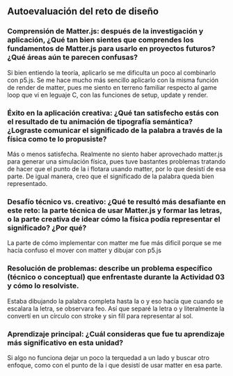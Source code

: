 ## Autoevaluación del reto de diseño
### Comprensión de Matter.js: después de la investigación y aplicación, ¿Qué tan bien sientes que comprendes los fundamentos de Matter.js para usarlo en proyectos futuros? ¿Qué áreas aún te parecen confusas?
Si bien entiendo la teoría, aplicarlo se me dificulta un poco al combinarlo con p5.js. Se me hace mucho más sencillo aplicarlo con la misma función de render de matter, pues me siento en terreno familiar respecto al game loop que vi en leguaje C, con las funciones de setup, update y render.

### Éxito en la aplicación creativa: ¿Qué tan satisfecho estás con el resultado de tu animación de tipografía semántica? ¿Lograste comunicar el significado de la palabra a través de la física como te lo propusiste?
Más o menos satisfecha. Realmente no siento haber aprovechado matter.js para generar una simulación física, pues tuve bastantes problemas tratando de hacer que el punto de la i flotara usando matter, por lo que desistí de esa parte. De igual manera, creo que el significado de la palabra queda bien representado.

### Desafío técnico vs. creativo: ¿Qué te resultó más desafiante en este reto: la parte técnica de usar Matter.js y formar las letras, o la parte creativa de idear cómo la física podía representar el significado? ¿Por qué?
La parte de cómo implementar con matter me fue más dificil porque se me hacía confuso el mover con matter y dibujar con p5.js

### Resolución de problemas: describe un problema específico (técnico o conceptual) que enfrentaste durante la Actividad 03 y cómo lo resolviste.
Estaba dibujando la palabra completa hasta la o y eso hacía que cuando se escalara la letra, se observara feo. Así que separé la letra o y literalmente la convertí en un círculo con stroke y sin fill para representar al sol.

### Aprendizaje principal: ¿Cuál consideras que fue tu aprendizaje más significativo en esta unidad?
Si algo no funciona dejar un poco la terquedad a un lado y buscar otro enfoque, como con el punto de la i que desistí de usar matter en esa parte.
